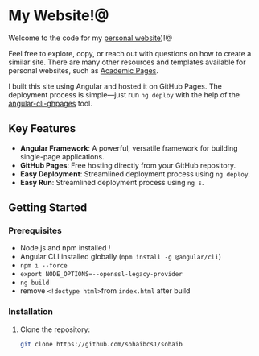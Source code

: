 # My Website!@

Welcome to the code for my [personal website](https://sohaibcs1.github.io/sohaib/))!@

Feel free to explore, copy, or reach out with questions on how to create a similar site. There are many other resources and templates available for personal websites, such as [Academic Pages](https://academicpages.github.io/).

I built this site using Angular and hosted it on GitHub Pages. The deployment process is simple—just run `ng deploy` with the help of the [angular-cli-ghpages](https://github.com/angular-schule/angular-cli-ghpages) tool.

## Key Features
- **Angular Framework**: A powerful, versatile framework for building single-page applications.
- **GitHub Pages**: Free hosting directly from your GitHub repository.
- **Easy Deployment**: Streamlined deployment process using `ng deploy`.
- **Easy Run**: Streamlined deployment process using `ng s`.
## Getting Started #

### Prerequisites
- Node.js and npm installed !
- Angular CLI installed globally (`npm install -g @angular/cli`)
- `npm i --force`
- `export NODE_OPTIONS=--openssl-legacy-provider` 
- `ng build`
- remove `<!doctype html>`from `index.html` after build


### Installation
1. Clone the repository:
   ```bash
   git clone https://github.com/sohaibcs1/sohaib
